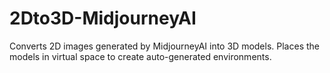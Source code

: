 # 2Dto3D-MidjourneyAI
Converts 2D images generated by MidjourneyAI into 3D models. Places the models in virtual space to create auto-generated environments.
